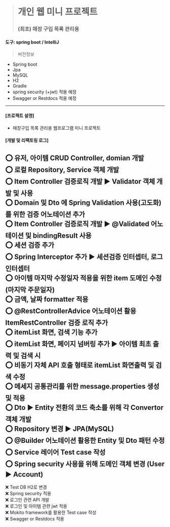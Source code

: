 
> # 개인 웹 미니 프로젝트
> ### (최초) 매장 구입 목록 관리용

#### 도구: spring boot / IntelliJ 
> 버전정보
* Spring boot
* Jpa
* MySQL
* H2
* Gradle
* spring security (+jwt) 적용 예정
* Swagger or Restdocs 적용 예정
---

#### [프로젝트 설명]
* 매장구입 목록 관리용 웹프로그램 미니 프로젝트

#### [개발 및 리팩토링 로그]
:o: 유저, 아이템 CRUD Controller, domian 개발  
:o: 로컬 Repository, Service 객체 개발  
:o: Item Controller 검증로직 개발 :arrow_forward: Validator 객체 개발 및 사용  
:o: Domain 및 Dto 에 Spring Validation 사용(고도화)를 위한 검증 어노테이션 추가  
:o: Item Controller 검증로직 개발 :arrow_forward: @Validated 어노테이션 및 bindingResult 사용  
:o: 세션 검증 추가  
:o: Spring Interceptor 추가 :arrow_forward: 세션검증 인터셉터, 로그 인터셉터  
:o: 아이템 마지막 수정일자 적용을 위한 item 도메인 수정(마지막 주문일자)  
:o: 금액, 날짜 formatter 적용  
:o: @RestControllerAdvice 어노테이션 활용 ItemRestController 검증 로직 추가  
:o: itemList 화면, 검색 기능 추가  
:o: itemList 화면, 페이지 넘버링 추가 :arrow_forward: 아이템 최초 출력 및 검색 시  
:o: 비동기 자체 API 호출 형태로 itemList 화면출력 및 검색 수정  
:o: 메세지 공통관리를 위한 message.properties 생성 및 적용  
:o: Dto :arrow_forward: Entity 전환의 코드 축소를 위해 각 Convertor 객체 개발  
:o: Repository 변경 :arrow_forward: JPA(MySQL)  
:o: @Builder 어노테이션 활용한 Entity 및 Dto 패턴 수정  
:o: Service 레이어 Test case 작성  
:o: Spring security 사용을 위해 도메인 객체 변경 (User :arrow_forward: Account)  
---
:x: Test DB H2로 변경    
:x: Spring security 적용   
:x: 로그인 관련 API 개발  
:x: 로그인 및 아이템 관련 jwt 적용  
:x: Mokito framework를 활용한 Test case 작성  
:x: Swagger or Restdocs 적용   

